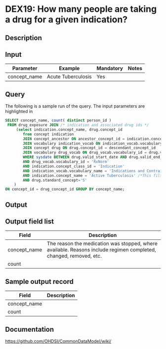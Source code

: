 <!---
Group:drug exposure
Name:DEX19 How many people are taking a drug for a given indication?
Author:Patrick Ryan
CDM Version: 5.0
-->

# DEX19: How many people are taking a drug for a given indication?

## Description
## Input

|  Parameter |  Example |  Mandatory |  Notes |
| --- | --- | --- | --- |
| concept_name | Acute Tuberculosis | Yes | 

## Query
The following is a sample run of the query. The input parameters are highlighted in 

```sql
SELECT concept_name, count( distinct person_id ) 
 FROM drug_exposure JOIN /* indication and associated drug ids */
     (select indication.concept_name, drug.concept_id
        from concept indication 
        JOIN concept_ancestor ON ancestor_concept_id = indication.concept_id 
        JOIN vocabulary indication_vocab ON indication_vocab.vocabulary_id = indication.vocabulary_id
        JOIN concept drug ON drug.concept_id = descendant_concept_id 
        JOIN vocabulary drug_vocab ON drug_vocab.vocabulary_id = drug.vocabulary_id 
        WHERE sysdate BETWEEN drug.valid_start_date AND drug.valid_end_date
        AND drug_vocab.vocabulary_id = 'RxNorm'
        AND indication.concept_class_id = 'Indication'
        AND indication_vocab.vocabulary_name = 'Indications and Contraindications (FDB)'
        AND indication.concept_name = 'Active Tuberculosis' /*This filter can be changed or omitted if count need for all indication*/
        AND drug.standard_concept='S'
    )
ON concept_id = drug_concept_id GROUP BY concept_name;
```

## Output

## Output field list

|  Field |  Description |
| --- | --- | 
| concept_name | The reason the medication was stopped, where available. Reasons include regimen completed, changed, removed, etc. |
| count |   |


## Sample output record

|  Field |  Description |
| --- | --- | 
| concept_name |   |
| count |   |

## Documentation
https://github.com/OHDSI/CommonDataModel/wiki/
